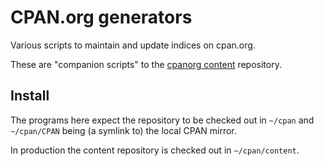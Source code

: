 # CPAN.org generators

Various scripts to maintain and update indices on cpan.org.

These are "companion scripts" to the [cpanorg content](https://github.com/perlorg/cpanorg)
repository.

## Install

The programs here expect the repository to be checked out in `~/cpan`
and `~/cpan/CPAN` being (a symlink to) the local CPAN mirror.

In production the content repository is checked out in `~/cpan/content`.
